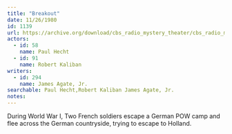 ```yaml
---
title: "Breakout"
date: 11/26/1980
id: 1139
url: https://archive.org/download/cbs_radio_mystery_theater/cbs_radio_mystery_theater-1101-1150.zip/cbs_radio_mystery_theater-1101-1150%2Fcbsrmt_1139_breakout.mp3
actors:  
  - id: 58
    name: Paul Hecht  
  - id: 91
    name: Robert Kaliban
writers:  
  - id: 294
    name: James Agate, Jr.
searchable: Paul Hecht,Robert Kaliban James Agate, Jr.
notes:  
---
```

During World War I, Two French soldiers escape a German POW camp and flee across the German countryside, trying to escape to Holland.